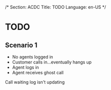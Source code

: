 /*
Section: ACDC
Title: TODO
Language: en-US
*/

# TODO
## Scenario 1
* No agents logged in
* Customer calls in...eventually hangs up
* Agent logs in
* Agent receives ghost call

Call waiting log isn't updating
